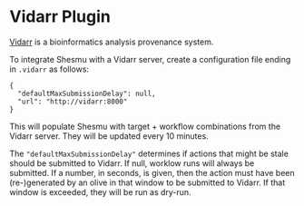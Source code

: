 # Vidarr Plugin
[Vidarr](https://github.com/oicr-gsi/vidarr) is a bioinformatics analysis
provenance system.

To integrate Shesmu with a Vidarr server, create a configuration file ending in
`.vidarr` as follows:

    {
      "defaultMaxSubmissionDelay": null,
      "url": "http://vidarr:8000"
    }

This will populate Shesmu with target + workflow combinations from the Vidarr
server. They will be updated every 10 minutes.

The `"defaultMaxSubmissionDelay"` determines if actions that might be stale
should be submitted to Vidarr. If null, worklow runs will always be submitted.
If a number, in seconds, is given, then the action must have been
(re-)generated by an olive in that window to be submitted to Vidarr. If that
window is exceeded, they will be run as dry-run.
